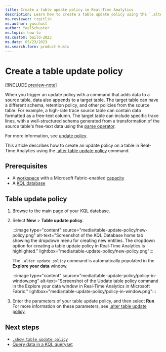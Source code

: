 ```yaml
---
title: Create a table update policy in Real-Time Analytics
description: Learn how to create a table update policy using the `.alter update policy` command.
ms.reviewer: tzgitlin
ms.author: yaschust
author: YaelSchuster
ms.topic: how-to
ms.custom: build-2023
ms.date: 05/23/2023
ms.search.form: product-kusto
---
```

# Create a table update policy

[!INCLUDE [preview-note](../includes/preview-note.md)]

When you trigger an update policy with a command that adds data to a source table, data also appends to a target table. The target table can have a different schema, retention policy, and other policies from the source table. For example, a high-rate trace source table can contain data formatted as a free-text column. The target table can include specific trace lines, with a well-structured schema generated from a transformation of the source table's free-text data using the [parse operator](/azure/data-explorer/kusto/query/parseoperator?context=/fabric/context/context&pivots=fabric).

For more information, see [update policy](/azure/data-explorer/kusto/management/updatepolicy?context=/fabric/context/context&pivots=fabric).

This article describes how to create an update policy on a table in Real-Time Analytics using the [.alter table update policy](/azure/data-explorer/kusto/management/alter-table-update-policy-command?context=/fabric/context/context&pivots=fabric) command.

## Prerequisites

* A [workspace](../get-started/create-workspaces.md) with a Microsoft Fabric-enabled [capacity](../enterprise/licenses.md#capacity)
* A [KQL database](create-database.md)

## Table update policy

1. Browse to the main page of your KQL database.
1. Select **New** > **Table update policy**.

    :::image type="content" source="media/table-update-policy/new-policy.png" alt-text="Screenshot of the KQL Database home tab showing the dropdown menu for creating new entities. The dropdown option for creating a table update policy in Real-Time Analytics is highlighted."  lightbox="media/table-update-policy/new-policy.png":::

    The `.alter update policy` command is automatically populated in the **Explore your data** window.

    :::image type="content" source="media/table-update-policy/policy-in-window.png" alt-text="Screenshot of the Update table policy command in the Explore your data window in Real-Time Analytics in Microsoft Fabric."  lightbox="media/table-update-policy/policy-in-window.png":::

1. Enter the parameters of your table update policy, and then select **Run**. For more information on these parameters, see [.alter table update policy](/azure/data-explorer/kusto/management/alter-table-update-policy-command?context=/fabric/context/context&pivots=fabric).

## Next steps

* [`.show table update policy`](/azure/data-explorer/kusto/management/show-table-update-policy-command?context=/fabric/context/context&pivots=fabric)
* [Query data in a KQL queryset](kusto-query-set.md)
